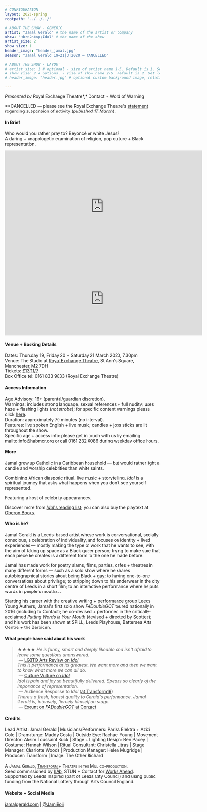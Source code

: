 ```yaml
---
# CONFIGURATION
layout: 2020-spring
rootpath: "../../../"

# ABOUT THE SHOW - GENERIC
artist: "Jamal Gerald" # the name of the artist or company
show: "<br>&nbsp;Idol" # the name of the show
artist_size: 2
show_size: 1
header_image: "header_jamal.jpg"    
season: "Jamal Gerald 19—21|3|2020 — CANCELLED"

# ABOUT THE SHOW - LAYOUT
# artist_size: 1 # optional - size of artist name 1-5. Default is 1. Set longer names to lower values
# show_size: 2 # optional - size of show name 2-5. Default is 2. Set longer names to lower values
# header_image: "header.jpg" # optional custom background image, relative to current page

---
```

*Presented by* Royal Exchange Theatre*,* Contact *+* Word of Warning       
         
**CANCELLED — please see the Royal Exchange Theatre's <a href="http://www.royalexchange.co.uk/the-royal-exchange-theatre-suspension-of-activity-from-5pm-on-tuesday-17-march" target="_blank">statement regarding suspension of activity (*published 17 March*)</a>.         
         
#### In Brief      
Who would you rather pray to? Beyoncé or white Jesus?<br>A daring + unapologetic examination of religion, pop culture + Black representation.         
<iframe src="http://player.vimeo.com/video/391239382" width="640" height="360" frameborder="0" allowfullscreen></iframe>          
        
<iframe src="https://open.spotify.com/embed/playlist/4MmXgcEnvgkBZOcuoKVq1k" width="640" height="240" frameborder="0" allowtransparency="true" allow="encrypted-media"></iframe>        
      
          
#### Venue + Booking Details           
Dates: Thursday 19, Friday 20 + Saturday 21 March 2020, 7.30pm        
Venue: The Studio at <a href="http://www.royalexchange.co.uk/where-how-to-find-us" target="_blank">Royal Exchange Theatre</a>, St Ann's Square, Manchester, M2 7DH         
Tickets: <a href="http://www.royalexchange.co.uk/whats-on-and-tickets/idol" target="_blank">£13/11/7</a>         
Box Office tel: 0161 833 9833 (Royal Exchange Theatre)           
          
#### Access Information        
Age Advisory: 16+ (parental/guardian discretion).<br>Warnings: includes strong language, sexual references + full nudity; uses haze + flashing lights (*not strobe*); for specific content warnings please click [here](/warnings).<br>Duration: approximately 70 minutes (no interval).<br>Features: live spoken English + live music; candles + joss sticks are lit throughout the show.<br>Specific age + access info: please get in touch with us by emailing <mailto:info@habmcr.org> or call 0161 232 6086 during weekday office hours.         
             
#### More         
Jamal grew up Catholic in a Caribbean household — but would rather light a candle and worship celebrities than white saints.          
          
Combining African diasporic ritual, live music + storytelling, *Idol* is a spiritual journey that asks what happens when you don't see yourself represented.         
        
Featuring a host of celebrity appearances.           
          
Discover more from <a href="http://jamalgerald.com/idol-reading-list" target="_blank">*Idol*'s reading list</a>; you can also buy the playtext at <a href="http://oberonbooks.com" target="_blank">Oberon Books</a>.         
          
#### Who is he?        
Jamal Gerald is a Leeds-based artist whose work is conversational, socially conscious, a celebration of individuality, and focuses on identity + lived experiences — mostly making the type of work that he wants to see, with the aim of taking up space as a Black queer person; trying to make sure that each piece he creates is a different form to the one he made before.

Jamal has made work for poetry slams, films, parties, cafes + theatres in many different forms — such as a solo show where he shares autobiographical stories about being Black + gay; to having one-to-one conversations about privilege; to stripping down to his underwear in the city centre of Leeds in a short film; to an interactive performance where he puts words in people's mouths…

Starting his career with the creative writing + performance group Leeds Young Authors, Jamal's first solo show *FADoubleGOT* toured nationally in 2016 (including to Contact); he co-devised + performed in the critically-acclaimed *Putting Words in Your Mouth* (devised + directed by Scottee); and his work has been shown at SPILL, Leeds Playhouse, Battersea Arts Centre + the Barbican.        
         
#### What people have said about his work        
>★★★★ *He is funny, smart and deeply likeable and isn't afraid to leave some questions unanswered.*<br>&nbsp;— <a href="http://lgbtqarts.com/2020/02/13/review-idol" target="_blank">LGBTQ Arts Review on *Idol*</a><br>*This is performance at its greatest. We want more and then we want to know what more we can all do.*<br>&nbsp;— <a href="http://theculturevulture.co.uk/cultures/jamal-geralds-idol-transform19" target="_blank">Culture Vulture on *Idol*</a><br>*Idol is pain and joy so beautifully delivered. Speaks so clearly of the importance of representation.*<br>&nbsp;— Audience Response to *Idol* (<a href="http://transformfestival.org/event/idol" target="_blank">at Transform19</a>)<br>*There's a fresh, honest quality to Gerald's performance. Jamal Gerald is, intensely, fiercely himself on stage.*<br>&nbsp;— <a href="http://exeuntmagazine.com/reviews/review-fadoublegot-at-contact-manchester" target="_blank">Exeunt on *FADoubleGOT* at Contact</a>       
        
#### Credits          
Lead Artist: Jamal Gerald | Musicians/Performers: Pariss Elektra + Azizi Cole | Dramaturge: Maddy Costa | Outside Eye: Rachael Young | Movement Director: Akeim Toussaint Buck | Stage + Lighting Design: Ben Pacey | Costume: Hannah Wilson | Ritual Consultant: Christella Litras | Stage Manager: Charlotte Woods | Production Manager: Helen Mugridge | Producer: Transform | Image: The Other Richard<br><br><span style='font-variant: small-caps'>A Jamal Gerald, <a href="http://transformfestival.org" target="_blank">Transform</a> + Theatre in the Mill co-production.</span><br>Seed commissioned by [hÅb](/hab), STUN + Contact for [Works Ahead](/hab/worksahead).<br>Supported by Leeds Inspired (part of Leeds City Council) and using public funding from the National Lottery through Arts Council England.           
        
#### Website + Social Media        
<a href="http://jamalgerald.com/idol" target="_blank">jamalgerald.com</a> | <a href="http://twitter.com/JamiBoii" target="_blank">@JamiBoii</a>
